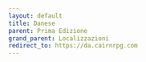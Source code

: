 ```yaml
---
layout: default
title: Danese
parent: Prima Edizione
grand_parent: Localizzazioni
redirect_to: https://da.cairnrpg.com
---
```

